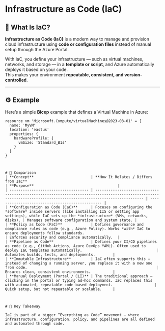 # Infrastructure as Code (IaC)

## 🧩 What Is IaC?
**Infrastructure as Code (IaC)** is a modern way to manage and provision cloud infrastructure using **code or configuration files** instead of manual setup through the Azure Portal.

With IaC, you define your infrastructure — such as virtual machines, networks, and storage — in a **template or script**, and Azure automatically deploys it based on your code.  
This makes your environment **repeatable, consistent, and version-controlled**.

---

## ⚙️ Example
Here’s a simple **Bicep** example that defines a Virtual Machine in Azure:

```bicep
resource vm 'Microsoft.Compute/virtualMachines@2023-03-01' = {
  name: 'MyVM'
  location: 'eastus'
  properties: {
    hardwareProfile: {
      vmSize: 'Standard_B1s'
    }
  }
}



# 🔄 Comparison
| **Concept**                          | **How It Relates / Differs from IaC**                                                                                                                              | **Purpose**                                      |
| ------------------------------------ | ------------------------------------------------------------------------------------------------------------------------------------------------------------------ | ------------------------------------------------ |
| **Configuration as Code (CaC)**      | Focuses on configuring the *software* inside servers (like installing IIS or setting app settings), while IaC sets up the *infrastructure* (VMs, networks, disks). | Manages software configuration and system state. |
| **Policy as Code (PaC)**             | Defines governance and compliance rules as code (e.g., Azure Policy). Works *with* IaC to ensure deployments follow standards.                                     | Enforces security and compliance automatically.  |
| **Pipeline as Code**                 | Defines your CI/CD pipelines as code (e.g., GitHub Actions, Azure DevOps YAML). Often used to deploy IaC templates automatically.                                  | Automates builds, tests, and deployments.        |
| **Immutable Infrastructure**         | IaC often supports this — instead of changing a running server, you replace it with a new one from code.                                                           | Ensures clean, consistent environments.          |
| **Manual Deployment (Portal / CLI)** | The traditional approach — clicking in the portal or typing ad-hoc commands. IaC replaces this with automated, repeatable code-based deployment.                   | Quick setup, but not repeatable or scalable.     |



# 🧠 Key Takeaway

IaC is part of a bigger “Everything as Code” movement — where infrastructure, configuration, policy, and pipelines are all defined and automated through code.
